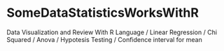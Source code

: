 # SomeDataStatisticsWorksWithR
Data Visualization and Review With R Language /
Linear Regression /
Chi Squared /
Anova /
Hypotesis Testing /
Confidence interval for mean
